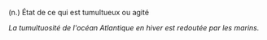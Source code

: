 (n.) État de ce qui est tumultueux ou agité

*La tumultuosité de l'océan Atlantique en hiver est redoutée par les marins.*